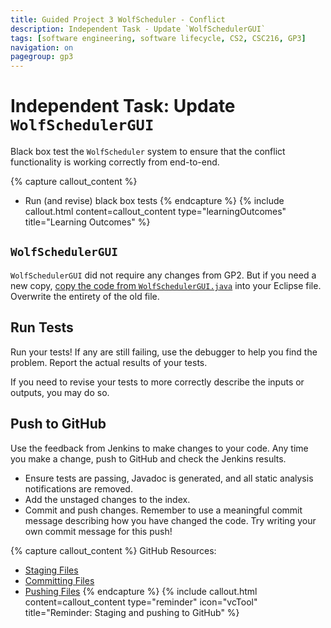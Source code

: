 ```yaml
---
title: Guided Project 3 WolfScheduler - Conflict
description: Independent Task - Update `WolfSchedulerGUI`
tags: [software engineering, software lifecycle, CS2, CSC216, GP3]
navigation: on
pagegroup: gp3
---
```

# Independent Task: Update `WolfSchedulerGUI`
Black box test the `WolfScheduler` system to ensure that the conflict functionality is working correctly from end-to-end.

{% capture callout_content %}
  * Run (and revise) black box tests
{% endcapture %}
{% include callout.html content=callout_content type="learningOutcomes" title="Learning Outcomes" %}

## `WolfSchedulerGUI`
`WolfSchedulerGUI` did not require any changes from GP2.  But if you need a new copy, [copy the code from `WolfSchedulerGUI.java`](../gp2/files/WolfSchedulerGUI.java) into your Eclipse file.  Overwrite the entirety of the old file.

## Run Tests
Run your tests!  If any are still failing, use the debugger to help you find the problem.  Report the actual results of your tests.

If you need to revise your tests to more correctly describe the inputs or outputs, you may do so.

## Push to GitHub
Use the feedback from Jenkins to make changes to your code.  Any time you make a change, push to GitHub and check the Jenkins results.

  * Ensure tests are passing, Javadoc is generated, and all static analysis notifications are removed.
  * Add the unstaged changes to the index.
  * Commit and push changes.  Remember to use a meaningful commit message describing how you have changed the code.  Try writing your own commit message for this push!

{% capture callout_content %}
GitHub Resources:

  * [Staging Files](../git-tutorial/git-staging)
  * [Committing Files](../git-tutorial/git-commit)
  * [Pushing Files](../git-tutorial/git-push)
{% endcapture %}
{% include callout.html content=callout_content type="reminder" icon="vcTool" title="Reminder: Staging and pushing to GitHub" %}